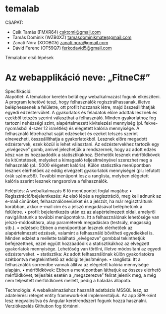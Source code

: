 # temalab

CSAPAT: 
- Csík Tamás (FMXR64) csktomi@gmail.com
- Tamás Dominik (WZB0XZ) tamasdominikmate@gmail.com
- Zanati Nóra (XOOBG5) zanati.nora@gmail.com
- Dávid Ferenc (OT59Q7) ferkodavid5@gmail.com
        
Témalabor első lépések
# Az webapplikáció neve: „FitneC#”


Specifikáció:  
Alapötlet: A témalabor keretén belül egy webalkalmazást fogunk elkészíteni. A program lehetővé teszi, hogy felhasználók regisztrálhassanak, illetve beléphessenek a felületre, ott profilt hozzanak létre, majd összeállíthatják egyedi edzéstervüket. A gyakorlatok és feladatok előre adottak lesznek és ezekből tetszés szerint választhat a felhasználó. Minden gyakorlathoz fog tartozni nehézségi szint, alapértelmezett kivitelezési mennyiség (pl. fekve-nyomásból 4-szer 12 ismétlés) és elégetett kalória mennyisége. A felhasználó létrehozhat saját edzéseket és ezeket tetszés szerint elnevezheti, összeállíthatja a gyakorlatokból. Lesznek előre megadott edzéstervek, ezek közül is lehet választani. Az edzéstervekhez tartozik egy „elvégezve” gomb, amivel jelezhetjük a rendszernek, hogy az adott edzés kész van és hozzáadódik a statisztikákhoz. Elérhetők lesznek mérföldkövek és kitüntetések, melyeket a kimagasló teljesítményével szerezhet meg a felhasználó (pl.: 5000 elégetett kalória). Külön statisztika menüpontban lesznek elérhetőek az eddig elvégzett gyakorlatok mennyiségei (pl.: lefutott órák száma:56). További menüpont lesz a ranglista, melyben elégetett kalória szerint lesznek rangsorolva a felhasználók. 

Felépítés: A webalkalmazás 6 fő menüpontot foglal magába:
•	Regisztráció/bejelentkezés: Az első lépés a regisztráció, meg kell adnunk az e-mail címünket, felhasználónevünket és a jelszót, ha már regisztráltunk korábban, akkor e-mail cím és a jelszó megadásával beléphetünk a felületre. 
•	profil: bejelentkezés után ez az alapértelmezett oldal, amelyről navigálhatunk a további menüpontokra. Itt a felhasználónak lehetősége van jelszó-módosításra, alap paraméterek megadására (testsúly, magasság stb.).
•	edzések: Ebben a menüpontban lesznek elérhetőek az alapértelmezett edzések, valamint a felhasználó bővítheti egyediekkel is. Minden edzést a mellette található „elvégezve” gombbal tekinthetjük befejezettnek, ezzel együtt hozzáadódik a statisztikákhoz az elvégzett gyakorlatok mennyisége. Lehetőség van törölni, illetve módosítani az egyedi edzésterveket.
•	statisztika: Az adott felhasználónak külön gyakorlatokra szétbontva megtekinthető az eddigi teljesítménye.
•	ranglista: Itt a felhasználók sorrendbe vannak állítva az elégetett kalória mennyisége alapján.
•	mérföldkövek: Ebben a menüpontban láthatjuk az összes elérhető mérföldkövet, teljesítés esetén a „megszerezve” felirat jelenik meg, a még nem teljesített mérföldkövek mellett, pedig a haladás állapota.

Technológia: A webalkalmazáshoz használt adatbázis MSSQL lesz, az adatelérési réteget entity framework-kel implementáljuk. Az app SPA-ként lesz megvalósítva és Angular keretrendszert fogunk hozzá használni. Verziókezelés Githubon fog történni.
